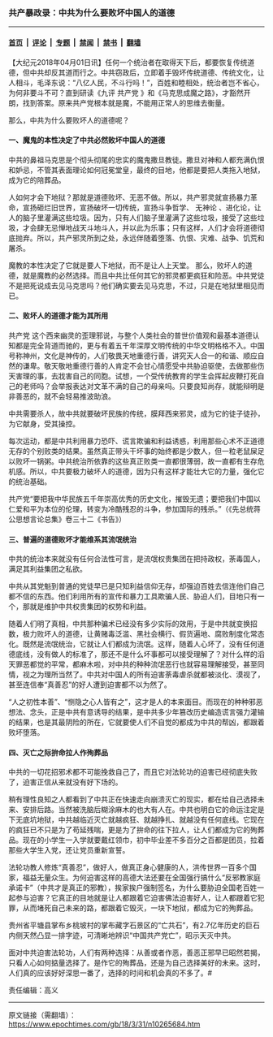 ### 共产暴政录：中共为什么要败坏中国人的道德

---

#### [首页](../../../..?n10265684) &nbsp;|&nbsp; [评论](../../../../../epoch-comment?n10265684) &nbsp;|&nbsp; [专题](../../../../../epoch-special?n10265684) &nbsp;|&nbsp; [禁闻](../../../../../epoch-news?n10265684) &nbsp;|&nbsp; [禁书](../../../../../books?n10265684) &nbsp;|&nbsp; [翻墙](https://github.com/gfw-breaker/nogfw/blob/master/README.md?n10265684)


<div class="post_content" id="artbody" itemprop="articleBody">
 <!-- article content begin -->
 <p>
  【大纪元2018年04月01日讯】任何一个统治者在取得天下后，都要恢复传统道德，但中共却反其道而行之。中共窃政后，立即着手毁坏传统道德、传统文化，让人相斗，毛泽东说：“八亿人民，不斗行吗！”，百姓和睦相处，统治者岂不省心，为何非要斗不可？直到研读《九评
  <ok href="https://www.epochtimes.com/gb/tag/%E5%85%B1%E4%BA%A7%E5%85%9A.html">
   共产党
  </ok>
  》和《马克思成魔之路》，才豁然开朗，找到答案。原来共产党根本就是魔，不能用正常人的思维去衡量。
 </p>
 <p>
  那么，中共为什么要败坏人的道德呢？
 </p>
 <h4>
  一、魔鬼的本性决定了中共必然败坏中国人的道德
 </h4>
 <p>
  中共的鼻祖马克思是个彻头彻尾的忠实的魔鬼撒旦教徒。撒旦对神和人都充满仇恨和妒忌，不管其表面理论如何冠冕堂皇，最终的目地，他都是要把人类拖入地狱，成为它的陪葬品。
 </p>
 <p>
  人如何才会下地狱？那就是道德败坏、无恶不做。所以，共产邪灵就宣扬暴力革命，宣扬砸烂旧世界，宣扬破坏一切传统，宣扬斗争哲学、
  <ok href="https://www.epochtimes.com/gb/tag/%E6%97%A0%E7%A5%9E%E8%AE%BA.html">
   无神论
  </ok>
  、进化论，让人的脑子里灌满这些垃圾。因为，只有人们脑子里灌满了这些垃圾，接受了这些垃圾，才会肆无忌惮地战天斗地斗人，并以此为乐事；只有这样，人们才会将道德彻底抛弃。所以，共产邪灵所到之处，永远伴随着堕落、仇恨、灾难、战争、饥荒和屠杀。
 </p>
 <p>
  魔教的本性决定了它就是要人下地狱，而不是让人上天堂。 那么，败坏人的道德，就是魔教的必然选择。而且中共比任何其它的邪灵都更疯狂和险恶。中共党徒不是把死说成去见马克思吗？他们确实要去见马克思，不过，只是在地狱里相见而已。
 </p>
 <h4>
  二、败坏人的道德才能为其所用
 </h4>
 <p>
  <ok href="https://www.epochtimes.com/gb/tag/%E5%85%B1%E4%BA%A7%E5%85%9A.html">
   共产党
  </ok>
  这个西来幽灵的歪理邪说，与整个人类社会的普世价值观和最基本道德认知都是完全背道而驰的，更与有着五千年深厚文明传统的中华文明格格不入。中国号称神州，文化是神传的，人们敬畏天地重德行善，讲究天人合一的和谐、顺应自然的谦卑。敬天敬地重德行善的人肯定不会甘心情愿受中共胁迫驱使，去做那些伤天害理的事，去戕害自己的同胞。试想，一个受传统教育的学生会挥起皮鞭打死自己的老师吗？会举报表达对文革不满的自己的母亲吗。只要良知尚存，就能辩明是非善恶的，就不会轻易推波助浪。
 </p>
 <p>
  中共需要杀人，故中共就要破坏民族的传统，膜拜西来邪灵，成为它的徒子徒孙，为它献身，受其操控。
 </p>
 <p>
  每次运动，都是中共利用暴力恐吓、谎言欺骗和利益诱惑，利用那些心术不正道德无存的个别败类的结果。虽然真正带头干坏事的始终都是少数人，但一粒老鼠屎足以败坏一锅粥。中共统治所依靠的这些真正败类一直都很薄弱，故一直都有生存危机感。所以，中共要极力破坏人的道德，因为只有这样才能壮大它的力量，强化它的统治基础。
 </p>
 <p>
  共产党“要把我中华民族五千年崇高优秀的历史文化，摧毁无遗；要把我们中国以仁爱和平为本位的伦理，转变为冷酷残忍的斗争，参加国际的残杀。”（《先总统蒋公思想言论总集》卷三十二《书告》）
 </p>
 <h4>
  三、普遍的道德败坏才能维系其流氓统治
 </h4>
 <p>
  中共的统治本来就没有任何合法性可言，是流氓权贵集团在把持政权，荼毒国人，满足其利益集团之私欲。
 </p>
 <p>
  中共从其党魁到普通的党徒早已是只知利益信仰无存，却强迫百姓去信连他们自己都不信的东西。他们利用所有的宣传和暴力工具欺骗人民、胁迫人们，目地只有一个，那就是维护中共权贵集团的权势和利益。
 </p>
 <p>
  随着人们明了真相，中共那种骗术已经没有多少实际的效用，于是中共就变换招数，极力败坏人的道德，让黄赌毒泛滥、黑社会横行、假货遍地、腐败制度化常态化。既然是流氓统治，它就让人们都成为流氓。这样，随着人心坏了，没有任何道德底线，没有做人的标准了，那还不是什么坏事都可以接受理解了？对什么样的滔天罪恶都觉的平常，都麻木啦，对中共的种种流氓恶行也就容易理解接受，甚至同情，视之为理所当然了。中共对中国人的所有迫害荼毒虐杀就都被淡化、漠视了，甚至连信奉“真善忍”的好人遭到迫害都不以为然了。
 </p>
 <p>
  “人之初性本善”、“恻隐之心人皆有之”，这才是人的本来面目。而现在的种种邪恶想法、念头，正是中共有意诱导的结果，是中共多少年篡改历史编造谎言强力灌输的结果，也是其最阴险的所在，它就要使人们不自觉的都成为中共的帮凶，都跟着败坏堕落。
 </p>
 <h4>
  四、灭亡之际拚命拉人作殉葬品
 </h4>
 <p>
  中共的一切花招邪术都不可能挽救自己了，而且它对法轮功的迫害已经彻底失败了，迫害正信从来就没有好下场的。
 </p>
 <p>
  稍有理性良知之人都看到了中共正在快速走向崩溃灭亡的现实，都在给自己选择未来、安排后路。当然被洗脑后糊涂麻木的也大有人在。中共也明白它的命运注定是下无底坑地狱，中共越临近灭亡就越疯狂、就越挣扎、就越没有任何底线。它现在的疯狂已不只是为了苟延残喘，更是为了拚命的往下拉人，让人们都成为它的殉葬品。现在的小学生一入学就要戴红领巾，初中毕业差不多百分之百都是团员，拉着那些大学生入党，还让党员重新宣誓。
 </p>
 <p>
  法轮功教人修炼“真善忍”，做好人，做真正身心健康的人，洪传世界一百多个国家，福益无量众生。为何迫害这样的高德大法还要在全国强行搞什么“反邪教家庭承诺卡”（中共才是真正的邪教），挨家挨户强制签名，为什么要胁迫全国老百姓一起参与迫害？它真正的目地就是让人都跟着它迫害佛法迫害好人，让人都跟着它犯罪，从而堵死自己未来的路，都跟着它毁灭，一块下地狱，都成为它的殉葬品。
 </p>
 <p>
  贵州省平塘县掌布乡桃坡村的掌布藏字石景区的“亡共石”，有2.7亿年历史的巨石内侧天然凸显一排字迹，可清晰地辨识“中国共产党亡”，昭示天灭中共。
 </p>
 <p>
  面对中共迫害法轮功，人们有两种选择：从善或者作恶，善恶正邪早已昭然若揭，只看人心如何掂量选择了。是作它的殉葬品，还是为自己选择美好的未来。这时，人们真的应该好好深思一番了，选择的时间和机会真的不多了。#
 </p>
 <p>
  责任编辑：高义
 </p>
 <!-- article content end -->
 <div id="below_article_ad">
 </div>
</div>


---

原文链接（需翻墙）：https://www.epochtimes.com/gb/18/3/31/n10265684.htm